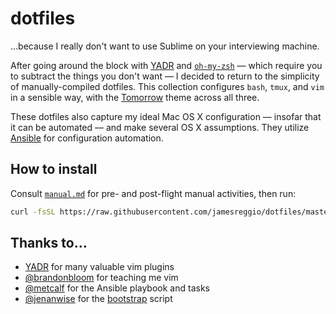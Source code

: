 # dotfiles

...because I really don't want to use Sublime on your interviewing machine.

After going around the block with [YADR](https://github.com/skwp/dotfiles) and
[`oh-my-zsh`](https://github.com/robbyrussell/oh-my-zsh) &mdash; which require
you to subtract the things you don't want &mdash; I decided to return to the
simplicity of manually-compiled dotfiles. This collection configures `bash`,
`tmux`, and `vim` in a sensible way, with the [Tomorrow](https://github.com/chriskempson/tomorrow-theme)
theme across all three.

These dotfiles also capture my ideal Mac OS X configuration &mdash; insofar
that it can be automated &mdash; and make several OS X assumptions. They
utilize [Ansible](https://www.ansible.com/) for configuration automation.

## How to install

Consult [`manual.md`](manual.md) for pre- and post-flight manual activities, then
run:

```bash
curl -fsSL https://raw.githubusercontent.com/jamesreggio/dotfiles/master/bootstrap.sh | sh
```

## Thanks to...

* [YADR](https://github.com/skwp/dotfiles) for many valuable vim plugins
* [@brandonbloom](https://github.com/brandonbloom) for teaching me vim
* [@metcalf](https://github.com/metcalf) for the Ansible playbook and tasks
* [@jenanwise](https://github.com/jenanwise) for the [bootstrap](bootstrap.sh)
  script
